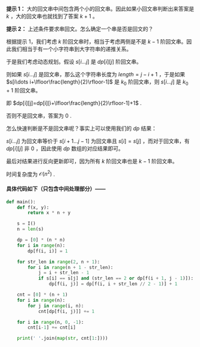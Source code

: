 **提示 1：** 大的回文串中间包含两个小的回文串。因此如果小回文串判断出来答案是 $k$ ，大的回文串也就找到了答案 $k+1$ 。

**提示 2：** 上述条件要求串回文。怎么确定一个串是否是回文的？

根据提示 1，我们考虑 $k$ 阶回文串时，相当于考虑两侧是不是 $k-1$ 阶回文串。因此我们相当于有一个小字符串到大字符串的递推关系。

于是我们考虑动态规划。假设 $s[i\dots j]$ 是 $dp[i][j]$ 阶回文串。

则如果 $s[i\dots j]$ 是回文串，那么这个字符串长度为 $length=j-i+1$ ，于是如果 $s[i\dots i+\lfloor\frac{length}{2}\rfloor-1]$ 是 $k_0$ 阶回文串，则 $s[i\dots j]$ 是 $k_0+1$ 阶回文串。

即 $dp[i][j]=dp[i][i+\lfloor\frac{length}{2}\rfloor-1]+1$ .

否则不是回文串，答案为 $0$ .

怎么快速判断是不是回文串呢？事实上可以使用我们的 $dp$ 结果：

$s[i\dots j]$ 为回文串等价于 $s[i+1\dots j-1]$ 为回文串且 $s[i]=s[j]$ ，而对于回文串，有 $dp[i][j]$ 非 $0$ ，因此使用 $dp$ 数组的对应结果即可。

最后对结果进行反向更新即可，因为所有 $k$ 阶回文串也是 $k-1$ 阶回文串。

时间复杂度为 $\mathcal{O}(n^2)$ .

#### 具体代码如下（只包含中间处理部分）——

```Python []
def main():
    def f(x, y):
        return x * n + y

    s = I()
    n = len(s)

    dp = [0] * (n * n)
    for i in range(n):
        dp[f(i, i)] = 1

    for str_len in range(2, n + 1):
        for i in range(n + 1 - str_len):
            j = i + str_len - 1
            if s[i] == s[j] and (str_len == 2 or dp[f(i + 1, j - 1)]):
                dp[f(i, j)] = dp[f(i, i + str_len // 2 - 1)] + 1

    cnt = [0] * (n + 1)
    for i in range(n):
        for j in range(i, n):
            cnt[dp[f(i, j)]] += 1

    for i in range(n, 0, -1):
        cnt[i-1] += cnt[i]

    print(' '.join(map(str, cnt[1:])))
```
